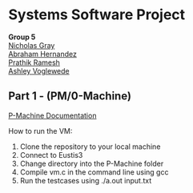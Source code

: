 # Systems Software Project

**Group 5**  
[Nicholas Gray](https://github.com/NicholasCG)  
[Abraham Hernandez](https://github.com/habraham2023)  
[Prathik Ramesh](https://github.com/prathik2001)  
[Ashley Voglewede](https://github.com/avwede)

## Part 1 - (PM/0-Machine)

[P-Machine Documentation](./Resources/P-Machine_Documentation.pdf)  

How to run the VM:  
1. Clone the repository to your local machine
2. Connect to Eustis3
3. Change directory into the P-Machine folder
4. Compile vm.c in the command line using gcc 
5. Run the testcases using ./a.out input.txt
